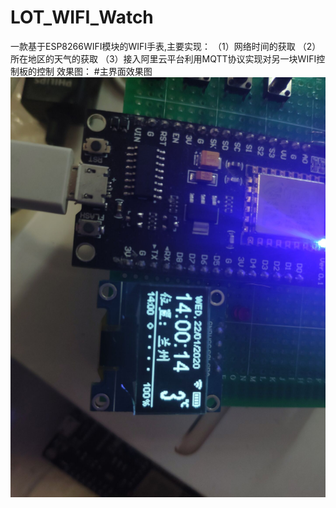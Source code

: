 ﻿# LOT_WIFI_Watch
一款基于ESP8266WIFI模块的WIFI手表,主要实现：
（1）网络时间的获取
（2）所在地区的天气的获取
（3）接入阿里云平台利用MQTT协议实现对另一块WIFI控制板的控制
效果图：
#主界面效果图
![运行效果](Watch.jpg)
